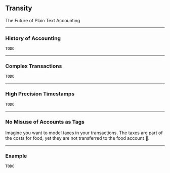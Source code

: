 ## Transity

The Future of Plain Text Accounting

---

### History of Accounting

`TODO`

---

### Complex Transactions

`TODO`

---

### High Precision Timestamps

`TODO`

---

### No Misuse of Accounts as Tags

Imagine you want to model taxes in your transactions.
The taxes are part of the costs for food,
yet they are not transferred to the food account 🤔.

---

### Example

`TODO`
